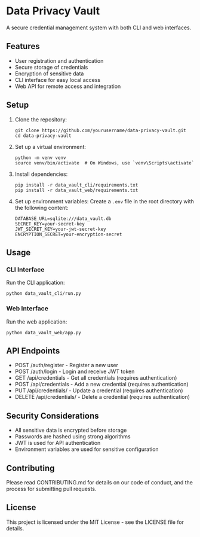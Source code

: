 # Data Privacy Vault

A secure credential management system with both CLI and web interfaces.

## Features

- User registration and authentication
- Secure storage of credentials
- Encryption of sensitive data
- CLI interface for easy local access
- Web API for remote access and integration

## Setup

1. Clone the repository:

   ```
   git clone https://github.com/yourusername/data-privacy-vault.git
   cd data-privacy-vault
   ```

2. Set up a virtual environment:

   ```
   python -m venv venv
   source venv/bin/activate  # On Windows, use `venv\Scripts\activate`
   ```

3. Install dependencies:

   ```
   pip install -r data_vault_cli/requirements.txt
   pip install -r data_vault_web/requirements.txt
   ```

4. Set up environment variables:
   Create a `.env` file in the root directory with the following content:
   ```
   DATABASE_URL=sqlite:///data_vault.db
   SECRET_KEY=your-secret-key
   JWT_SECRET_KEY=your-jwt-secret-key
   ENCRYPTION_SECRET=your-encryption-secret
   ```

## Usage

### CLI Interface

Run the CLI application:

```
python data_vault_cli/run.py
```

### Web Interface

Run the web application:

```
python data_vault_web/app.py
```

## API Endpoints

- POST /auth/register - Register a new user
- POST /auth/login - Login and receive JWT token
- GET /api/credentials - Get all credentials (requires authentication)
- POST /api/credentials - Add a new credential (requires authentication)
- PUT /api/credentials/<id> - Update a credential (requires authentication)
- DELETE /api/credentials/<id> - Delete a credential (requires authentication)

## Security Considerations

- All sensitive data is encrypted before storage
- Passwords are hashed using strong algorithms
- JWT is used for API authentication
- Environment variables are used for sensitive configuration

## Contributing

Please read CONTRIBUTING.md for details on our code of conduct, and the process for submitting pull requests.

## License

This project is licensed under the MIT License - see the LICENSE file for details.
